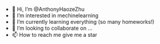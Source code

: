 - 👋 Hi, I’m @AnthonyHaozeZhu
- 👀 I’m interested in mechinelearning
- 🌱 I’m currently learning everything (so many homeworks!)
- 💞️ I’m looking to collaborate on ...
- 📫 How to reach me give me a star

<!---
AnthonyHaozeZhu/AnthonyHaozeZhu is a ✨ special ✨ repository because its `README.md` (this file) appears on your GitHub profile.
You can click the Preview link to take a look at your changes.
--->
